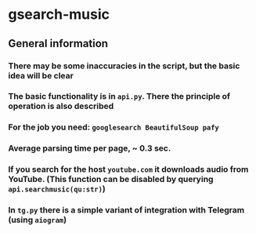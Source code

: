 # gsearch-music

## General information
 ### There may be some inaccuracies in the script, but the basic idea will be clear
 
 ### The basic functionality is in `api.py`. There the principle of operation is also described
 ### For the job you need: `googlesearch BeautifulSoup pafy` 
 ### Average parsing time per page, ~ 0.3 sec.
 ### If you search for the host `youtube.com` it downloads audio from YouTube. (This function can be disabled by querying `api.searchmusic(qu:str)`)
 
 ### In `tg.py` there is a simple variant of integration with Telegram (using `aiogram`)
